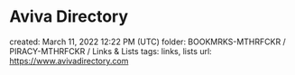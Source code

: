 # Aviva Directory

created: March 11, 2022 12:22 PM (UTC)
folder: BOOKMRKS-MTHRFCKR / PIRACY-MTHRFCKR / Links & Lists
tags: links, lists
url: https://www.avivadirectory.com